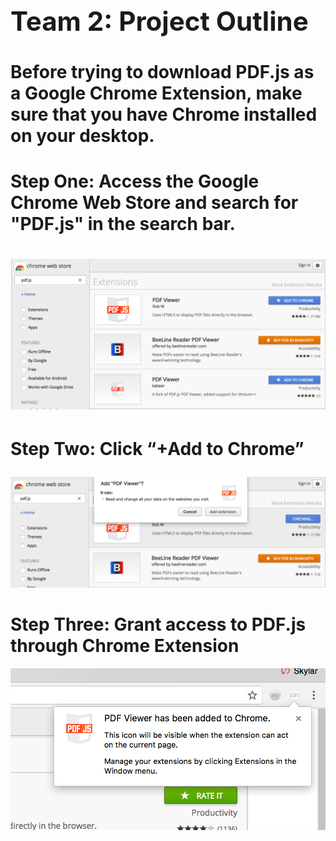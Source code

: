 <b>
<h1 style="font-size:300%;">
Team 2: Project Outline
</h1>
</b>
<h1>
Before trying to download PDF.js as a Google Chrome Extension, make sure that you have Chrome installed on your desktop. 
</h1>
<h1>
Step One: Access the Google Chrome Web Store and search for "PDF.js" in the search bar. 
</h1>
<h1>

![This is what your screen should look like after you have searched "PDF.js"](assets/picture2.png)

</h1>
<h1>

Step Two: Click “+Add to Chrome”

</h1>

![Picture of option to download PDF.js](assets/picture9.png) 

<h1>
Step Three: Grant access to PDF.js through Chrome Extension
</h1>

![This can be found within Downloads](assets/picture6.png)



